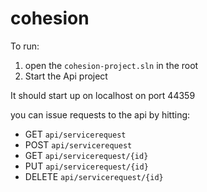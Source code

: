 # cohesion

To run:

1. open the `cohesion-project.sln` in the root
2. Start the Api project

It should start up on localhost on port 44359

you can issue requests to the api by hitting:
* GET `api/servicerequest`
* POST `api/servicerequest`
* GET `api/servicerequest/{id}`
* PUT `api/servicerequest/{id}`
* DELETE `api/servicerequest/{id}`
